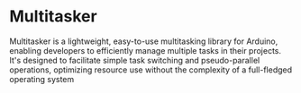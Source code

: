# Multitasker
Multitasker is a lightweight, easy-to-use multitasking library for Arduino, enabling developers to efficiently manage multiple tasks in their projects. It's designed to facilitate simple task switching and pseudo-parallel operations, optimizing resource use without the complexity of a full-fledged operating system
